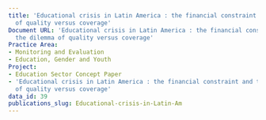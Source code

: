 ```yaml
---
title: 'Educational crisis in Latin America : the financial constraint and the dilemma
  of quality versus coverage'
Document URL: 'Educational crisis in Latin America : the financial constraint and
  the dilemma of quality versus coverage'
Practice Area:
- Monitoring and Evaluation
- Education, Gender and Youth
Project:
- Education Sector Concept Paper
- 'Educational crisis in Latin America : the financial constraint and the dilemma
  of quality versus coverage'
data_id: 39
publications_slug: Educational-crisis-in-Latin-Am
---
```


